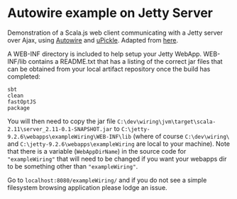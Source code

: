# Autowire example on Jetty Server

Demonstration of a Scala.js web client communicating with a Jetty server over Ajax, using [Autowire](https://github.com/lihaoyi/autowire) and [uPickle](http://lihaoyi.github.io/upickle-pprint/upickle/). Adapted from [here](https://github.com/lihaoyi/workbench-example-app/tree/autowire).

A WEB-INF directory is included to help setup your Jetty WebApp. WEB-INF/lib contains a README.txt that has a listing of the correct jar files that can be obtained from your local artifact repository once the build has completed:

```
sbt
clean
fastOptJS
package

```

You will then need to copy the jar file `C:\dev\wiring\jvm\target\scala-2.11\server_2.11-0.1-SNAPSHOT.jar` to `C:\jetty-9.2.6\webapps\exampleWiring\WEB-INF\lib` (where of course `C:\dev\wiring\` and `C:\jetty-9.2.6\webapps\exampleWiring` are local to your machine). Note that there is a variable (`WebAppDirName`) in the source code for `"exampleWiring"` that will need to be changed if you want your webapps dir to be something other than `"exampleWiring"`.

Go to `localhost:8080/exampleWiring/` and if you do not see a simple filesystem browsing application please lodge an issue.
